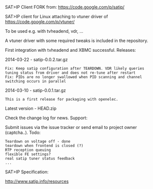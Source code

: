 SAT>IP Client FORK from: https://code.google.com/p/satip/

SAT>IP client for Linux attaching to vtuner driver of https://code.google.com/p/vtuner/

To be used e.g. with tvheadend, vdr, ...

A vtuner driver with some required tweaks is included in the repository.

First integration with tvheadend and XBMC successful.
Releases:

2014-03-22 - satip-0.0.2.tar.gz

    Fix: Keep satip configuration after TEARDOWN. VDR likely queries tuning status from driver and does not re-tune after restart
    Fix: PIDs are no longer swallowed when PID scanning and channel switching occurs in parallel 

2014-03-10 - satip-0.0.1.tar.gz

    This is a first release for packaging with openelec. 

Latest version - HEAD.zip

Check the change log for news.
Support:

Submit issues via the issue tracker or send email to project owner (captcha..).
Todo:

    Teardown on voltage off - done
    teardown when frontend is closed (?)
    RTP reception queuing
    flexible FE settings?
    real satip tuner status feedback
    ... 

SAT>IP Specification:

http://www.satip.info/resources

